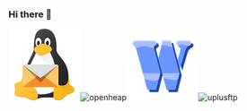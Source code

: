 ### Hi there 👋

![erisemail](https://raw.githubusercontent.com/uplusware/erisemail/master/doc/erisemail.png)![openheap](https://raw.githubusercontent.com/uplusware/heaphttpd/master/doc/heaphttpd.png)![bluewhale](https://raw.githubusercontent.com/uplusware/bluewhale/master/doc/bluewhale.png)![uplusftp](https://uplusware.github.io/images/uplusftpsrv.png)

<!--
**uplusware/uplusware** is a ✨ _special_ ✨ repository because its `README.md` (this file) appears on your GitHub profile.

Here are some ideas to get you started:

- 🔭 I’m currently working on ...
- 🌱 I’m currently learning ...
- 👯 I’m looking to collaborate on ...
- 🤔 I’m looking for help with ...
- 💬 Ask me about ...
- 📫 How to reach me: ...
- 😄 Pronouns: ...
- ⚡ Fun fact: ...
-->
